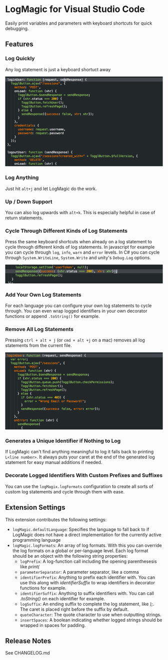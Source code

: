 # LogMagic for Visual Studio Code

Easily print variables and parameters with keyboard shortcuts for quick debugging.

## Features

### Log Quickly

Any log statement is just a keyboard shortuct away

![Log anything quickly](images/log-anything.gif "Log anything quickly")

### Log Anything

Just hit `alt+j` and let LogMagic do the work.

### Up / Down Support

You can also log upwards with `alt+k`. This is especially helpful in case of return
statements.

### Cycle Through Different Kinds of Log Statements

Press the same keyboard shortcuts when already on a log statement to cycle through different kinds of log statements.
In javascript for example you can cycle through `log`, `info`, `warn` and `error` levels. In C# you can cycle through
`System.WriteLine`, `System.Write` and unity's `Debug.Log` options.

![Log cycle](images/log-cycle.gif "Cycling through log levels is a breeze")

### Add Your Own Log Statements

For each language you can configure your own log statements to cycle through. You can even wrap logged identifiers in
your own decorator functions or append `.toString()` for example.

### Remove All Log Statements

Pressing `ctrl + alt + j` (or `cmd + alt +j` on a mac) removes all log statements from the current file.

![Remove all log statements](images/remove-all.gif "Remove all log statements")

### Generates a Unique Identifier if Nothing to Log

If LogMagic can't find anything meaningful to log it falls back to printing `L<line number>`.
It always puts your caret at the end of the generated log statement for easy manual additions if needed.

### Decorate Logged Identifiers With Custom Prefixes and Suffixes

You can use the `logMagix.logFormats` configuration to create all sorts of custom log statements and cycle through them with ease.

## Extension Settings

This extension contributes the following settings:

- `logMagic.defaultLanguage`: Specifies the language to fall back to if LogMagic does not have a direct implementation for the currently active programming language
- `logMagic.logFormats`: An array of log formats. With this you can override the log formats on a global or per-language level. Each log format should be an object with the following string properties:
  - `logPrefix`: A log-function call including the opening parenthesesis like _print(_
  - `parameterSeparator`: A parameter separator, like a comma
  - `identifierPrefix`: Anything to prefix each identifier with. You can use this along with _identifierSuffix_ to wrap identifiers in decorator functions for example.
  - `identifierSuffix`: Anything to suffix identifiers with. You can call _.toString()_ on each identifier for example.
  - `logSuffix`: An ending suffix to complete the log statement, like _);_. The caret is placed right before the suffix by default.
  - `quoteCharacter`: The quote character to use when outputting strings.
  - `insertSpaces`: A boolean indicating whether logged strings should be wrapped in spaces for padding.

## Release Notes

See CHANGELOG.md